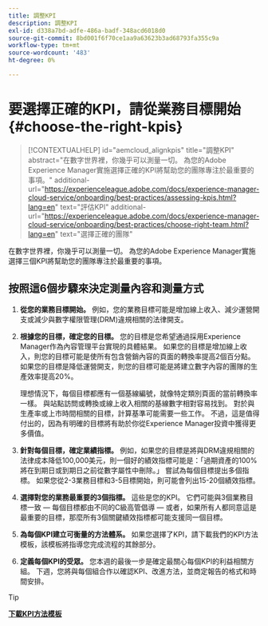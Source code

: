 ```yaml
---
title: 調整KPI
description: 調整KPI
exl-id: d338a7bd-adfe-486a-badf-348acd6018d0
source-git-commit: 8bd001f6f70ce1aa9a63623b3ad68793fa355c9a
workflow-type: tm+mt
source-wordcount: '483'
ht-degree: 0%

---
```


# 要選擇正確的KPI，請從業務目標開始 {#choose-the-right-kpis}

>[!CONTEXTUALHELP]
>id="aemcloud_alignkpis"
>title="調整KPI"
>abstract="在數字世界裡，你幾乎可以測量一切。 為您的Adobe Experience Manager實施選擇正確的KPI將幫助您的團隊專注於最重要的事項。"
>additional-url="https://experienceleague.adobe.com/docs/experience-manager-cloud-service/onboarding/best-practices/assessing-kpis.html?lang=en" text="評估KPI"
>additional-url="https://experienceleague.adobe.com/docs/experience-manager-cloud-service/onboarding/best-practices/choose-right-team.html?lang=en" text="選擇正確的團隊"

在數字世界裡，你幾乎可以測量一切。 為您的Adobe Experience Manager實施選擇三個KPI將幫助您的團隊專注於最重要的事項。


## **按照這6個步驟來決定測量內容和測量方式**


1. **從您的業務目標開始。** 例如，您的業務目標可能是增加線上收入、減少運營開支或減少與數字權限管理(DRM)違規相關的法律開支。

1. **根據您的目標，確定您的目標。** 您的目標是您希望通過採用Experience Manager作為內容管理平台實現的具體結果。 如果您的目標是增加線上收入，則您的目標可能是使所有包含營銷內容的頁面的轉換率提高2個百分點。 如果您的目標是降低運營開支，則您的目標可能是將建立數字內容的團隊的生產效率提高20%。

   理想情況下，每個目標都應有一個基線編號，就像特定類別頁面的當前轉換率一樣。 與站點訪問或轉換或線上收入相關的基線數字相對容易找到。 對於與生產率或上市時間相關的目標，計算基準可能需要一些工作。 不過，這是值得付出的，因為有明確的目標將有助於你從Experience Manager投資中獲得更多價值。

1. **針對每個目標，確定業績指標。** 例如，如果您的目標是將與DRM違規相關的法律成本降低100,000美元，則一個好的績效指標可能是：「過期資產的100%將在到期日或到期日之前從數字屬性中刪除。」 嘗試為每個目標提出多個指標。 如果您從2-3業務目標和3-5目標開始，則可能會列出15-20個績效指標。

1. **選擇對您的業務最重要的3個指標。** 這些是您的KPI。 它們可能與3個業務目標一致 — 每個目標都由不同的C級高管倡導 — 或者，如果所有人都同意這是最重要的目標，那麼所有3個關鍵績效指標都可能支援同一個目標。

1. **為每個KPI建立可衡量的方法體系。** 如果您選擇了KPI，請下載我們的KPI方法模板，該模板將指導您完成流程的其餘部分。

1. **定義每個KPI的受眾。** 您本週的最後一步是確定最關心每個KPI的利益相關方組。 下週，您將與每個組合作以確認KPI、改進方法，並商定報告的格式和時間安排。

>[!TIP]
>
>[**下載KPI方法模板**](https://experienceleague.adobe.com/welcome/aem/assets/img/KPI_Methodology_Template.png)
